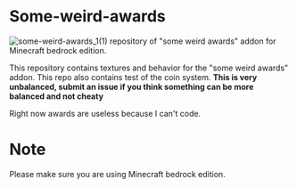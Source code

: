 # Some-weird-awards
![some-weird-awards_1(1)](https://user-images.githubusercontent.com/58362788/90551533-add87700-e1bb-11ea-9fbd-c7d809bfcf67.png)
repository of "some weird awards" addon for Minecraft bedrock edition.

This repository contains textures and behavior for the "some weird awards" addon. This repo also contains test of the coin system.
**This is very unbalanced, submit an issue if you think something can be more balanced and not cheaty**

Right now awards are useless because I can't code.

# Note
Please make sure you are using Minecraft bedrock edition.
